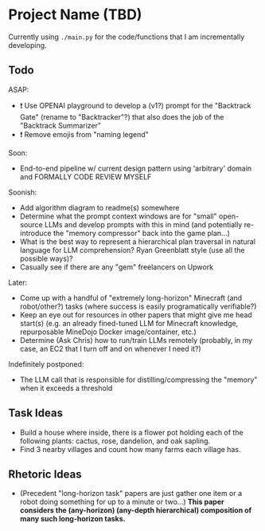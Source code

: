 # Project Name (TBD)

Currently using `./main.py` for the code/functions that I am incrementally developing.

## Todo

ASAP:

- ❗ Use OPENAI playground to develop a (v1?) prompt for the "Backtrack Gate" (rename to "Backtracker"?) that also does the job of the "Backtrack Summarizer"
- ❗ Remove emojis from "naming legend"

Soon:

- End-to-end pipeline w/ current design pattern using 'arbitrary' domain and FORMALLY CODE REVIEW MYSELF

Soonish:

- Add algorithm diagram to readme(s) somewhere
- Determine what the prompt context windows are for "small" open-source LLMs and develop prompts with this in mind (and potentially re-introduce the "memory compressor" back into the game plan...)
- What is the best way to represent a hierarchical plan traversal in natural language for LLM comprehension? Ryan Greenblatt style (use all the possible ways)?
- Casually see if there are any "gem" freelancers on Upwork

Later:

- Come up with a handful of "extremely long-horizon" Minecraft (and robot/other?) tasks (where success is easily programatically verifiable?)
- Keep an eye out for resources in other papers that might give me head start(s) (e.g. an already fined-tuned LLM for Minecraft knowledge, repurposable MineDojo Docker image/container, etc.)
- Determine (Ask Chris) how to run/train LLMs remotely (probably, in my case, an EC2 that I turn off and on whenever I need it?)

Indefinitely postponed:

- The LLM call that is responsible for distilling/compressing the "memory" when it exceeds a threshold

## Task Ideas

- Build a house where inside, there is a flower pot holding each of the following plants: cactus, rose, dandelion, and oak sapling.
- Find 3 nearby villages and count how many farms each village has.

## Rhetoric Ideas

- (Precedent "long-horizon task" papers are just gather one item or a robot doing something for up to a minute or two...) **This paper considers the (any-horizon) (any-depth hierarchical) composition of many such long-horizon tasks.**